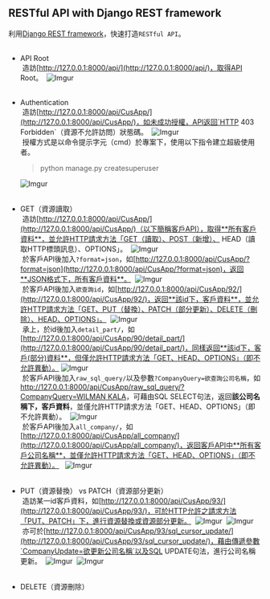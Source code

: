 ## RESTful API with Django REST framework

利用[Django REST framework](http://www.django-rest-framework.org/)，快速打造`RESTful API`。
<br>
<br>
* API Root
  <br>
  造訪[http://127.0.0.1:8000/api/](http://127.0.0.1:8000/api/)，取得API Root。
  ![Imgur](https://i.imgur.com/Yhku9my.png)
  <br>
  <br>
* Authentication
  <br>
  造訪[http://127.0.0.1:8000/api/CusApp/](http://127.0.0.1:8000/api/CusApp/)，如未成功授權，API返回`HTTP 403 Forbidden`（資源不允許訪問）狀態碼。
  ![Imgur](https://i.imgur.com/qJRXY6n.png)
  <br>
  授權方式是以命令提示字元（cmd）於專案下，使用以下指令建立超級使用者。
  >python manage.py createsuperuser
  
  ![Imgur](https://i.imgur.com/UR2h1yG.png)
  <br>
  <br>
* GET（資源讀取）
  <br>
  造訪[http://127.0.0.1:8000/api/CusApp/](http://127.0.0.1:8000/api/CusApp/)（以下簡稱客戶API），取得**所有客戶資料**，並允許HTTP請求方法「GET（讀取）、POST（新增）、 HEAD（讀取HTTP標頭訊息）、OPTIONS」。
  ![Imgur](https://i.imgur.com/88hqIbk.png)
  <br>
  於客戶API後加入`?format=json`，如[http://127.0.0.1:8000/api/CusApp/?format=json](http://127.0.0.1:8000/api/CusApp/?format=json)，返回**JSON格式下，所有客戶資料**。
  ![Imgur](https://i.imgur.com/HP4ge1o.png)
  <br>
  於客戶API後加入`欲查詢id`，如[http://127.0.0.1:8000/api/CusApp/92/](http://127.0.0.1:8000/api/CusApp/92/)，返回**該id下，客戶資料**，並允許HTTP請求方法「GET、PUT（替換）、PATCH（部分更新）、DELETE（刪除）、HEAD、OPTIONS」。
  ![Imgur](https://i.imgur.com/xGe4t1E.png)
  <br>
  承上，於id後加入`detail_part/`，如[http://127.0.0.1:8000/api/CusApp/90/detail_part/](http://127.0.0.1:8000/api/CusApp/90/detail_part/)，同樣返回**該id下，客戶(部分)資料**，但僅允許HTTP請求方法「GET、HEAD、OPTIONS」（即不允許異動）。
  ![Imgur](https://i.imgur.com/5uHLwtj.png)
  <br>
  於客戶API後加入`raw_sql_query/`以及參數`?CompanyQuery=欲查詢公司名稱`，如[http://127.0.0.1:8000/api/CusApp/raw_sql_query/?CompanyQuery=WILMAN KALA](http://127.0.0.1:8000/api/CusApp/raw_sql_query/?CompanyQuery=WILMAN%20KALA)，可藉由SQL SELECT句法，返回**該公司名稱下，客戶資料**，並僅允許HTTP請求方法「GET、HEAD、OPTIONS」（即不允許異動）。
  ![Imgur](https://i.imgur.com/uzd2ifR.png)
  <br>
   於客戶API後加入`all_company/`，如[http://127.0.0.1:8000/api/CusApp/all_company/](http://127.0.0.1:8000/api/CusApp/all_company/)，返回客戶API中**所有客戶公司名稱**，並僅允許HTTP請求方法「GET、HEAD、OPTIONS」（即不允許異動）。
   ![Imgur](https://i.imgur.com/zqfVhtK.png)
   <br>
   <br>
* PUT（資源替換） vs PATCH（資源部分更新）
  <br>
  造訪某一id客戶資料，如[http://127.0.0.1:8000/api/CusApp/93/](http://127.0.0.1:8000/api/CusApp/93/)，可於HTTP允許之請求方法「PUT、PATCH」下，進行資源替換或資源部分更新。
  ![Imgur](https://i.imgur.com/DsO0ynB.png)
  ![Imgur](https://i.imgur.com/0lOxD1b.png)
  <br>
  亦可於[http://127.0.0.1:8000/api/CusApp/93/sql_cursor_update/](http://127.0.0.1:8000/api/CusApp/93/sql_cursor_update/)，藉由傳遞參數`CompanyUpdate=欲更新公司名稱`以及SQL UPDATE句法，進行公司名稱更新。
  ![Imgur](https://i.imgur.com/RYfqX6V.png)
  ![Imgur](https://i.imgur.com/UvfCVIP.png)
   <br>
   <br>
* DELETE（資源刪除）


  
  
